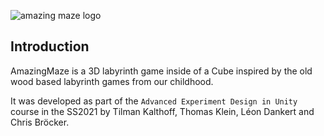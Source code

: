 ![amazing maze logo](maze/Assets/Resources/maze_title.png)

## Introduction
AmazingMaze is a 3D labyrinth game inside of a Cube inspired by the old wood based labyrinth games from our childhood.

It was developed as part of the `Advanced Experiment Design in Unity` course in the SS2021 by Tilman Kalthoff, Thomas Klein, Léon Dankert and Chris Bröcker.
